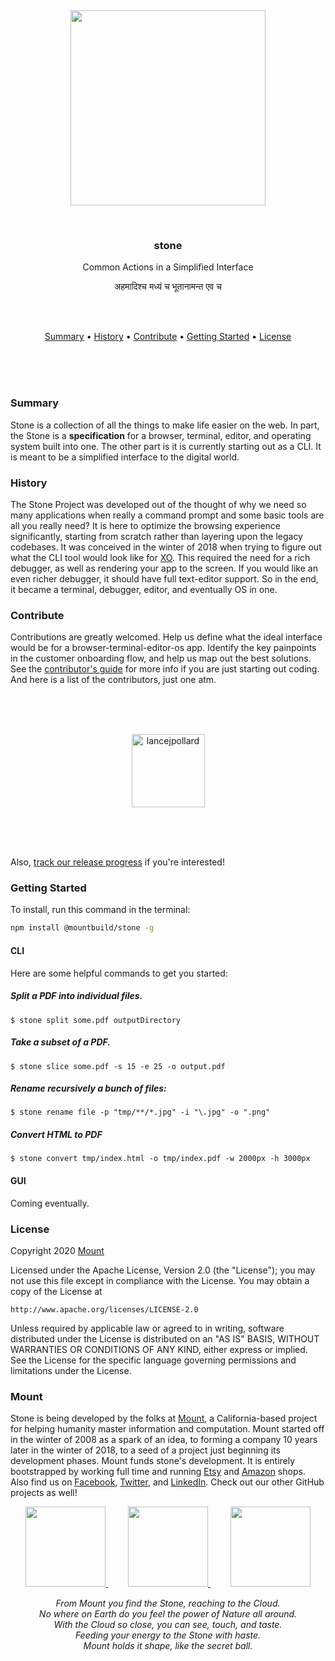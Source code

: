 
<br/>
<br/>
<br/>
<br/>
<br/>
<br/>
<br/>

<p align='center'>
  <img src='https://github.com/mountbuild/stone/blob/build/slate/house.gif?raw=true' width='312'/>
</p>

<br/>

<h3 align='center'>stone</h3>
<p align='center'>
  Common Actions in a Simplified Interface
</p>

<p align='center'>
  अहमादिश्च मध्यं च भूतानामन्त एव च
</p>

<br/>
<br/>

<p align='center'>
  <a href='#summary'>Summary</a> •
  <a href='#history'>History</a> •
  <a href='#contribute'>Contribute</a> •
  <a href='#getting-started'>Getting Started</a> •
  <a href='#license'>License</a>
</p>

<br/>
<br/>
<br/>

### Summary

Stone is a collection of all the things to make life easier on the web. In part, the Stone is a **specification** for a browser, terminal, editor, and operating system built into one. The other part is it is currently starting out as a CLI. It is meant to be a simplified interface to the digital world.

### History

The Stone Project was developed out of the thought of why we need so many applications when really a command prompt and some basic tools are all you really need? It is here to optimize the browsing experience significantly, starting from scratch rather than layering upon the legacy codebases. It was conceived in the winter of 2018 when trying to figure out what the CLI tool would look like for [XO](https://mount.build/xo.pdf). This required the need for a rich debugger, as well as rendering your app to the screen. If you would like an even richer debugger, it should have full text-editor support. So in the end, it became a terminal, debugger, editor, and eventually OS in one.

### Contribute

Contributions are greatly welcomed. Help us define what the ideal interface would be for a browser-terminal-editor-os app. Identify the key painpoints in the customer onboarding flow, and help us map out the best solutions. See the [contributor's guide](https://github.com/mountbuild/stone/blob/build/slate/contributing.md) for more info if you are just starting out coding. And here is a list of the contributors, just one atm.

<br/>
<br/>
<br/>

<p align='center'>
  <!-- https://api.github.com/users/lancejpollard -->
  <a href='https://github.com/lancejpollard'>
    <img alt='lancejpollard' src='https://avatars0.githubusercontent.com/u/28718?v=4&s=117' width='117' />
  </a>
</p>

<br/>
<br/>
<br/>

Also, [track our release progress](https://github.com/mountbuild/stone/blob/build/slate/changelog.md) if you're interested!

### Getting Started

To install, run this command in the terminal:

```bash
npm install @mountbuild/stone -g
```

#### CLI

Here are some helpful commands to get you started:

##### Split a PDF into individual files.

```
$ stone split some.pdf outputDirectory
```

##### Take a subset of a PDF.

```
$ stone slice some.pdf -s 15 -e 25 -o output.pdf
```

##### Rename recursively a bunch of files:

```
$ stone rename file -p "tmp/**/*.jpg" -i "\.jpg" -o ".png"
```

##### Convert HTML to PDF

```
$ stone convert tmp/index.html -o tmp/index.pdf -w 2000px -h 3000px
```

#### GUI

Coming eventually.

### License

Copyright 2020 <a href='https://mount.build'>Mount</a>

Licensed under the Apache License, Version 2.0 (the "License");
you may not use this file except in compliance with the License.
You may obtain a copy of the License at

    http://www.apache.org/licenses/LICENSE-2.0

Unless required by applicable law or agreed to in writing, software
distributed under the License is distributed on an "AS IS" BASIS,
WITHOUT WARRANTIES OR CONDITIONS OF ANY KIND, either express or implied.
See the License for the specific language governing permissions and
limitations under the License.

### Mount

Stone is being developed by the folks at [Mount](https://mount.build), a California-based project for helping humanity master information and computation. Mount started off in the winter of 2008 as a spark of an idea, to forming a company 10 years later in the winter of 2018, to a seed of a project just beginning its development phases. Mount funds stone's development. It is entirely bootstrapped by working full time and running [Etsy](https://etsy.com/shop/mountbuild) and [Amazon](https://www.amazon.com/s?rh=p_27%3AMount+Build) shops. Also find us on [Facebook](https://www.facebook.com/mountbuild), [Twitter](https://twitter.com/mountbuild), and [LinkedIn](https://www.linkedin.com/company/mountbuild). Check out our other GitHub projects as well!

<p align='center'>
  <a href='https://github.com/mountbuild/bloom'>
    <img src='https://github.com/mountbuild/bloom/blob/build/slate/house.gif?raw=true' width='128'/>
  </a>　　
  <a href='https://github.com/mountbuild/flame'>
    <img src='https://github.com/mountbuild/flame/blob/build/slate/house.gif?raw=true' width='128'/>
  </a>　　
  <a href='https://github.com/mountbuild/mouse'>
    <img src='https://github.com/mountbuild/mouse/blob/build/slate/house.gif?raw=true' width='128'/>
  </a>
</p>

<p align='center'>
  <em>From Mount you find the Stone, reaching to the Cloud.<br/>
  No where on Earth do you feel the power of Nature all around.<br/>
  With the Cloud so close, you can see, touch, and taste.<br/>
  Feeding your energy to the Stone with haste.<br/>
  Mount holds it shape, like the secret ball.</em>
</p>
